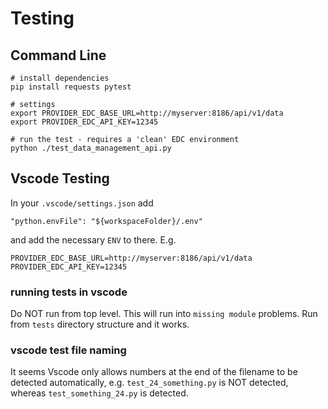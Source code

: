 # Testing

## Command Line
```
# install dependencies
pip install requests pytest

# settings
export PROVIDER_EDC_BASE_URL=http://myserver:8186/api/v1/data
export PROVIDER_EDC_API_KEY=12345

# run the test - requires a 'clean' EDC environment
python ./test_data_management_api.py 
```


## Vscode Testing
In your `.vscode/settings.json` add
```
"python.envFile": "${workspaceFolder}/.env"
```
and add the necessary `ENV` to there.
E.g.
```
PROVIDER_EDC_BASE_URL=http://myserver:8186/api/v1/data
PROVIDER_EDC_API_KEY=12345
```

### running tests in vscode
Do NOT run from top level. This will run into `missing module` problems.
Run from `tests` directory structure and it works.

### vscode test file naming
It seems Vscode only allows numbers at the end of the filename to be detected automatically, e.g.
`test_24_something.py` is NOT detected, whereas `test_something_24.py` is detected.

